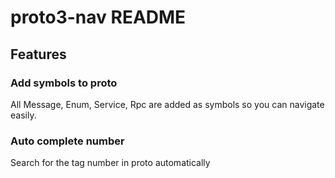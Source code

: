 # proto3-nav README

## Features

### Add symbols to proto

All Message, Enum, Service, Rpc are added as symbols so you can navigate easily.

### Auto complete number

Search for the tag number in proto automatically